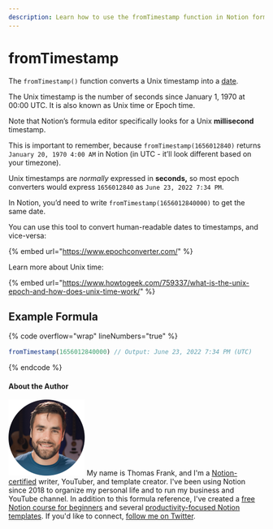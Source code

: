 ```yaml
---
description: Learn how to use the fromTimestamp function in Notion formulas.
---
```


# fromTimestamp

The `fromTimestamp()` function converts a Unix timestamp into a [date](../../formula-basics/data-types/date-data-type.md).

The Unix timestamp is the number of seconds since January 1, 1970 at 00:00 UTC. It is also known as Unix time or Epoch time.

Note that Notion’s formula editor specifically looks for a Unix **millisecond** timestamp.

This is important to remember, because `fromTimestamp(1656012840)` returns `January 20, 1970 4:00 AM` in Notion (in UTC - it’ll look different based on your timezone).

Unix timestamps are _normally_ expressed in **seconds,** so most epoch converters would express `1656012840` as `June 23, 2022 7:34 PM`.

In Notion, you’d need to write `fromTimestamp(1656012840000)` to get the same date.

You can use this tool to convert human-readable dates to timestamps, and vice-versa:

{% embed url="https://www.epochconverter.com/" %}

Learn more about Unix time:

{% embed url="https://www.howtogeek.com/759337/what-is-the-unix-epoch-and-how-does-unix-time-work/" %}

## Example Formula

{% code overflow="wrap" lineNumbers="true" %}
```jsx
fromTimestamp(1656012840000) // Output: June 23, 2022 7:34 PM (UTC)
```
{% endcode %}

#### About the Author

<img src="../../.gitbook/assets/Notion Fundamentals with Thomas Frank - Avatar 2021 compressed (1).png" alt="" data-size="line"> My name is Thomas Frank, and I'm a [Notion-certified](https://www.credly.com/badges/95fae13a-17bf-4b4a-a3d2-d58c8a3e6a2a/public\_url) writer, YouTuber, and template creator. I've been using Notion since 2018 to organize my personal life and to run my business and YouTube channel. In addition to this formula reference, I've created a [free Notion course for beginners](https://thomasjfrank.com/fundamentals/) and several [productivity-focused Notion templates](https://thomasjfrank.com/templates/). If you'd like to connect, [follow me on Twitter](https://twitter.com/TomFrankly).
